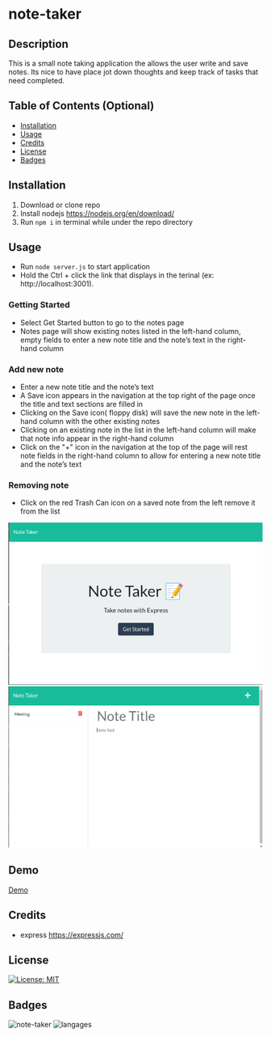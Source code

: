 # note-taker

## Description

This is a small note taking application the allows the user write and save notes.
Its nice to have place jot down thoughts and keep track of tasks that need completed.

## Table of Contents (Optional)

- [Installation](#installation)
- [Usage](#usage)
- [Credits](#credits)
- [License](#license)
- [Badges](#badges)

## Installation

1) Download or clone repo
2) Install nodejs https://nodejs.org/en/download/
3) Run `npm i` in terminal while under the repo directory 


## Usage

* Run `node server.js` to start application
* Hold the Ctrl + click the link that displays in the terinal (ex: http://localhost:3001).

### Getting Started
* Select Get Started button to go to the notes page
* Notes page will show existing notes listed in the left-hand column, empty fields to enter a new note title and the note’s text in the right-hand column

### Add new note
* Enter a new note title and the note’s text
* A Save icon appears in the navigation at the top right of the page once the title and text sections are filled in
* Clicking on the Save icon( floppy disk) will save the new note in the left-hand column with the other existing notes
* Clicking on an existing note in the list in the left-hand column will make that note info appear in the right-hand column
* Click on the "+" icon in the navigation at the top of the page will rest note fields in the right-hand column to allow for entering a new note title and the note’s text 

### Removing note
* Click on the red Trash Can icon on a saved note from the left remove it from the list


![landing_page](/images/landing_page.png)
![notes_page](/images//notes_page.png)

## Demo
[Demo](https://note-taker-jf.herokuapp.com/)

## Credits

* express https://expressjs.com/

## License

[![License: MIT](https://img.shields.io/badge/License-MIT-yellow.svg)](https://opensource.org/licenses/MIT)

## Badges

![note-taker](https://img.shields.io/github/languages/top/gnimelf/note-taker)
![langages](https://img.shields.io/github/languages/count/gnimelf/note-taker)
